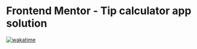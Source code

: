 # Frontend Mentor - Tip calculator app solution
[![wakatime](https://wakatime.com/badge/user/aad6f76f-0e88-4319-aa34-7db0f285eccd/project/3618f722-8fa2-42bb-b243-30546ee8b18e.svg)](https://wakatime.com/badge/user/aad6f76f-0e88-4319-aa34-7db0f285eccd/project/3618f722-8fa2-42bb-b243-30546ee8b18e)
